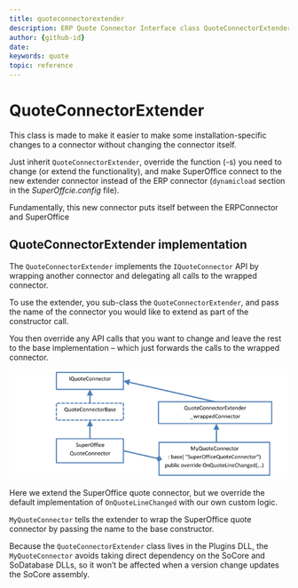 ```yaml
---
title: quoteconnectorextender
description: ERP Quote Connector Interface class QuoteConnectorExtender
author: {github-id}
date:
keywords: quote
topic: reference
---
```


# QuoteConnectorExtender

This class is made to make it easier to make some installation-specific changes to a connector without changing the connector itself.

Just inherit `QuoteConnectorExtender`, override the function (-s) you need to change (or extend the functionality), and make SuperOffice connect to the new extender connector instead of the ERP connector (`dynamicload` section in the *SuperOffcie.config* file).

Fundamentally, this new connector puts itself between the ERPConnector and SuperOffice

## QuoteConnectorExtender implementation

The `QuoteConnectorExtender` implements the `IQuoteConnector` API by wrapping another connector and delegating all calls to the wrapped connector.

To use the extender, you sub-class the `QuoteConnectorExtender`, and pass the name of the connector you would like to extend as part of the constructor call.

You then override any API calls that you want to change and leave the rest to the base implementation – which just forwards the calls to the wrapped connector.

![43][img1]

Here we extend the SuperOffice quote connector, but we override the default implementation of `OnQuoteLineChanged` with our own custom logic.

`MyQuoteConnector` tells the extender to wrap the SuperOffice quote connector by passing the name to the base constructor.

Because the `QuoteConnectorExtender` class lives in the Plugins DLL, the `MyQuoteConnector` avoids taking direct dependency on the SoCore and SoDatabase DLLs, so it won’t be affected when a version change updates the SoCore assembly.

<!-- Referenced images -->
[img1]: media/image043.png
